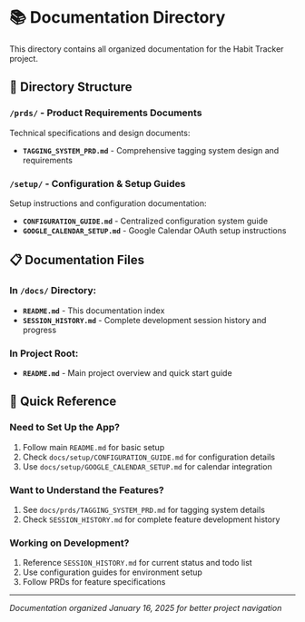 # 📚 Documentation Directory

This directory contains all organized documentation for the Habit Tracker project.

## 📁 Directory Structure

### `/prds/` - Product Requirements Documents
Technical specifications and design documents:
- **`TAGGING_SYSTEM_PRD.md`** - Comprehensive tagging system design and requirements

### `/setup/` - Configuration & Setup Guides
Setup instructions and configuration documentation:
- **`CONFIGURATION_GUIDE.md`** - Centralized configuration system guide
- **`GOOGLE_CALENDAR_SETUP.md`** - Google Calendar OAuth setup instructions

## 📋 Documentation Files

### **In `/docs/` Directory:**
- **`README.md`** - This documentation index
- **`SESSION_HISTORY.md`** - Complete development session history and progress

### **In Project Root:**
- **`README.md`** - Main project overview and quick start guide

## 🎯 Quick Reference

### **Need to Set Up the App?**
1. Follow main `README.md` for basic setup
2. Check `docs/setup/CONFIGURATION_GUIDE.md` for configuration details
3. Use `docs/setup/GOOGLE_CALENDAR_SETUP.md` for calendar integration

### **Want to Understand the Features?**
1. See `docs/prds/TAGGING_SYSTEM_PRD.md` for tagging system details
2. Check `SESSION_HISTORY.md` for complete feature development history

### **Working on Development?**
1. Reference `SESSION_HISTORY.md` for current status and todo list
2. Use configuration guides for environment setup
3. Follow PRDs for feature specifications

---

*Documentation organized January 16, 2025 for better project navigation*
